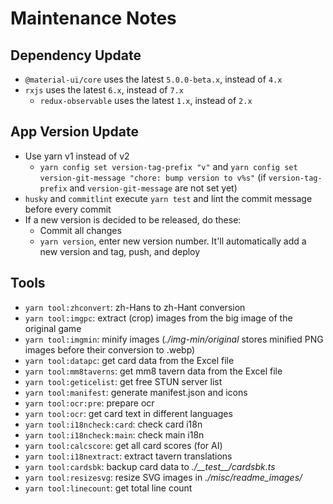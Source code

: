 # Maintenance Notes

## Dependency Update

* `@material-ui/core` uses the latest `5.0.0-beta.x`, instead of `4.x`
* `rxjs` uses the latest `6.x`, instead of `7.x`
  * `redux-observable` uses the latest `1.x`, instead of `2.x`

## App Version Update

* Use yarn v1 instead of v2
  * `yarn config set version-tag-prefix "v"` and `yarn config set version-git-message "chore: bump version to v%s"` (if `version-tag-prefix` and `version-git-message` are not set yet)
* `husky` and `commitlint` execute `yarn test` and lint the commit message before every commit
* If a new version is decided to be released, do these:
  * Commit all changes
  * `yarn version`, enter new version number. It'll automatically add a new version and tag, push, and deploy

## Tools

* `yarn tool:zhconvert`: zh-Hans to zh-Hant conversion
* `yarn tool:imgpc`: extract (crop) images from the big image of the original game
* `yarn tool:imgmin`: minify images (*./img-min/original* stores minified PNG images before their conversion to .webp)
* `yarn tool:datapc`: get card data from the Excel file
* `yarn tool:mm8taverns`: get mm8 tavern data from the Excel file
* `yarn tool:geticelist`: get free STUN server list
* `yarn tool:manifest`: generate manifest.json and icons
* `yarn tool:ocr:pre`: prepare ocr
* `yarn tool:ocr`: get card text in different languages
* `yarn tool:i18ncheck:card`: check card i18n
* `yarn tool:i18ncheck:main`: check main i18n
* `yarn tool:calcscore`: get all card scores (for AI)
* `yarn tool:i18nextract`: extract tavern translations
* `yarn tool:cardsbk`: backup card data to *./\_\_test\_\_/cardsbk.ts*
* `yarn tool:resizesvg`: resize SVG images in *./misc/readme_images/*
* `yarn tool:linecount`: get total line count
